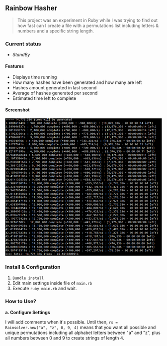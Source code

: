 ## Rainbow Hasher

> This project was an experiment in Ruby while I was trying to find out how fast can I create
> a file with a permutations list including letters & numbers and a specific string length.

### Current status
* _StandBy_

#### Features

* Displays time running
* How many hashes have been generated and how many are left
* Hashes amount generated in last second
* Average of hashes generated per second
* Estimated time left to complete

#### Screenshot

![Screenshot Running Command](/screenshots/screenshot_1.png?raw=true "Running command screenshot")

### Install & Configuration

1. `Bundle install`
2. Edit main settings inside file of `main.rb`
3. Execute `ruby main.rb` and wait.

### How to Use?

**a. Configure Settings**

I will add comments when it's possible. Until then, `rs = Rainsolver.new("a", "z", 0, 9, 4)`
means that you want all possible and unique permutations including all alphabet
letters between "a" and "z", plus all numbers between 0 and 9 to create strings
of length 4.
